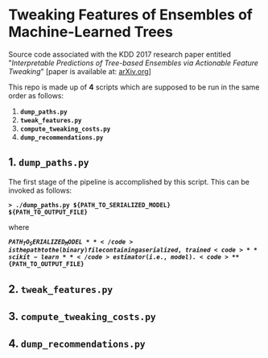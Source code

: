 # Tweaking Features of Ensembles of Machine-Learned Trees
Source code associated with the KDD 2017 research paper entitled "_Interpretable Predictions of Tree-based Ensembles via Actionable Feature Tweaking_" \[paper is available at: [arXiv.org](https://arxiv.org/abs/1706.06691)\]

This repo is made up of **4** scripts which are supposed to be run in the same order as follows:
1.  <code>**dump_paths.py**</code>
2.  <code>**tweak_features.py**</code>
3.  <code>**compute_tweaking_costs.py**</code>
4.  <code>**dump_recommendations.py**</code>

## 1. <code>**dump_paths.py**</code>
The first stage of the pipeline is accomplished by this script. This can be invoked as follows:

<code>**> ./dump_paths.py ${PATH_TO_SERIALIZED_MODEL} ${PATH_TO_OUTPUT_FILE}**</code>

where 

<code>**${PATH_TO_SERIALIZED_MODEL}**</code> is the path to the (binary) file containing a serialized, trained <code>**scikit-learn**</code> estimator (i.e., model).
<code>**${PATH_TO_OUTPUT_FILE}**</code>

## 2. <code>**tweak_features.py**</code>

## 3. <code>**compute_tweaking_costs.py**</code>

## 4. <code>**dump_recommendations.py**</code>

